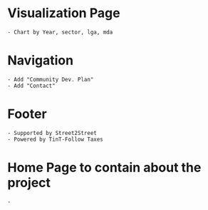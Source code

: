# Visualization Page
    - Chart by Year, sector, lga, mda

# Navigation
    - Add "Community Dev. Plan"
    - Add "Contact"

# Footer
    - Supported by Street2Street
    - Powered by TinT-Follow Taxes
# Home Page to contain about the project
    - 